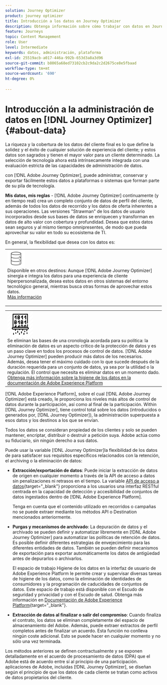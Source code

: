 ```yaml
---
solution: Journey Optimizer
product: journey optimizer
title: Introducción a los datos en Journey Optimizer
description: Obtenga información sobre cómo trabajar con datos en Journey Optimizer
feature: Journeys
topic: Content Management
role: User
level: Intermediate
keywords: datos, administración, plataforma
exl-id: 25519acb-a017-446a-992b-653d3a8a3d96
source-git-commit: b8065a68ed73102cb2c9da2c2d2675ce8e5fbaad
workflow-type: tm+mt
source-wordcount: '690'
ht-degree: 0%

---
```


# Introducción a la administración de datos en [!DNL Journey Optimizer] {#about-data}

La riqueza y la cobertura de los datos del cliente final es lo que define la solidez y el éxito de cualquier solución de experiencia del cliente; y estos datos son sagrados y tienen el mayor valor para un cliente determinado. La selección de tecnología ahora está intrínsecamente integrada con una evaluación estricta de las capacidades de administración de datos.

con [!DNL Adobe Journey Optimizer], puede administrar, conservar y exportar fácilmente estos datos a plataformas o sistemas que forman parte de su pila de tecnología.

**Mis datos, mis reglas** - [!DNL Adobe Journey Optimizer] continuamente (y en tiempo real) crea un completo conjunto de datos de perfil del cliente, además de todos los datos de recorrido y los datos de oferta inherentes a sus operaciones. Las versiones &quot;Strawman&quot; de los datos de usuario incorporados desde sus bases de datos se enriquecen y transforman en datos de alto valor con cobertura y profundidad. Desea que estos datos sean seguros y al mismo tiempo omnipresentes, de modo que pueda aprovechar su valor en todo su ecosistema de TI.

En general, la flexibilidad que desea con los datos es:


<table style="table-layout:fixed">
<tr style="border: 0;">
  <td>
    <div><img alt="destinos" src="assets/do-not-localize/dest.png" /> 
    <br>Disponible en otros destinos: Aunque [!DNL Adobe Journey Optimizer] sinergia e integra los datos para una experiencia de cliente hiperpersonalizada, desea estos datos en otros sistemas del entorno tecnológico general, mientras busca otras formas de aprovechar estos datos.
    <div>
     <a href="../start/ajo-integrations.md">Más información</a></div>
    </div>
    <br>
  </td>
</tr>
</table>

<!--td>
    <div><img alt="retention" src="assets/do-not-localize/retention.png" />  
    <br>Retained for a stipulated duration – Industry or regional regulations (such as GDPR or CCPA) or internal data governance policies stipulate how long or how short a duration, data needs to be maintained or archived in Adobe Experience Platform Data Lake. <a href="../privacy/get-started-privacy.md">Learn more</a></div>
  </td>
</tr>
<tr style="border: 0;"-->
<table style="table-layout:fixed">
<tr style="border: 0;">
  <td>
    <div><img alt="directiva" src="assets/do-not-localize/policy.png" /> 
    <br>Se eliminan las bases de una cronología acordada para su política: la eliminación de datos es un aspecto crítico de la protección de datos y es un paso clave en todos los procesos de control de datos. [!DNL Adobe Journey Optimizer] pueden producir más datos de los necesarios. Además, desea tener el máximo cuidado con lo que sucede después de la duración requerida para un conjunto de datos, ya sea por la utilidad o la regulación. El control que necesita es eliminar datos en un momento dado. <a href="https://experienceleague.adobe.com/docs/experience-platform/hygiene/ui/overview.html">Obtenga más información sobre la higiene de los datos en la documentación de Adobe Experience Platform</a></div>
  </td>
</tr>
</table>

[!DNL Adobe Experience Platform], sobre el cual [!DNL Adobe Journey Optimizer] está creado, le proporciona los niveles más altos de control de datos durante la participación, así como al final de la participación. Within [!DNL Journey Optimizer], tiene control total sobre los datos (introducidos o generados por, [!DNL Journey Optimizer]), la administración superpuesta a esos datos y los destinos a los que se envían.

Todos los datos se consideran propiedad de los clientes y solo se pueden mantener, encriptar, distribuir o destruir a petición suya. Adobe actúa como su fiduciario, sin ningún derecho a sus datos.

Puede usar la variable [!DNL Journey Optimizer]la flexibilidad de los datos de para satisfacer sus requisitos específicos relacionados con la retención, el archiving o la eliminación de datos:

* **Extracción/exportación de datos**: Puede iniciar la extracción de datos de origen en cualquier momento a través de la API de acceso a datos sin penalizaciones ni retrasos en el tiempo. La variable [API de acceso a datos](https://experienceleague.adobe.com/docs/experience-platform/data-access/api.html){target="_blank"} proporciona a los usuarios una interfaz RESTful centrada en la capacidad de detección y accesibilidad de conjuntos de datos ingestados dentro de [!DNL Adobe Experience Platform]. <!--In the future (on roadmap), you can use file-based destinations to export and migrate log data from Adobe Journey Optimizer. -->

   Tenga en cuenta que el contenido utilizado en recorridos o campañas no se puede extraer mediante los métodos API o Destination mencionados anteriormente.

<!--
* **Profile Service Data Retention**: For Behavioral and Time series data appended to any Profile, you may choose to use Journey Optimizer’s default setting of retaining this data for up to 30 days from the date of its addition to a Profile, or until an alternative time-period selected by the you. The time that Adobe keeps this data varies from contract to contract, and is outlined in an organization’s data retention policy.

  Learn more about Experience Event expirations in [Adobe Experience Platform documentation](https://experienceleague.adobe.com/docs/experience-platform/profile/event-expirations.html){target="_blank"}.
-->

* **Purgas y mecanismos de archivado**: La depuración de datos y el archivado se pueden definir y automatizar libremente en [!DNL Adobe Journey Optimizer] para automatizar las políticas de retención de datos. Es posible definir diferentes estrategias de envejecimiento para las diferentes entidades de datos. También se pueden definir mecanismos de exportación para exportar automáticamente los datos de antigüedad antes de depurarlos o archivarlos.

   El espacio de trabajo Higiene de los datos en la interfaz de usuario de Adobe Experience Platform le permite crear y supervisar diversas tareas de higiene de los datos, como la eliminación de identidades de consumidores y la programación de caducidades de conjuntos de datos. Este espacio de trabajo está disponible con el Escudo de seguridad y privacidad y con el Escudo de salud. Obtenga más información en [Documentación de Adobe Experience Platform](https://experienceleague.adobe.com/docs/experience-platform/hygiene/ui/overview.html){target="_blank"}.

<!--
* **Data Lake and Deletions**: Customer Data stored in the Data Lake can be retained by Journey Optimizer:
    
    * for 7 days to facilitate the onboarding of Customer Data into the Profile Services, after which it may be permanently deleted, or
    * until chosen to be deleted by you

-->

* **Extracción de datos al finalizar o salir del compromiso**: Cuando finaliza el contrato, los datos se eliminan completamente del espacio de almacenamiento del Adobe. Además, puede extraer extractos de perfil completos antes de finalizar un acuerdo. Esta función no conlleva ningún coste adicional. Esto se puede hacer en cualquier momento y no sólo una vez terminada.

Los métodos anteriores se definen contractualmente y se exponen detalladamente en el acuerdo de procesamiento de datos (DPA) que el Adobe está de acuerdo entre sí al principio de una participación. aplicaciones de Adobe, incluidas [!DNL Journey Optimizer], se diseñan según el principio de que los datos de cada cliente se tratan como activos de datos propietarios del cliente.
